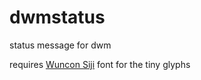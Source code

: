 # dwmstatus
status message for dwm

requires [Wuncon Siji](https://github.com/stark/siji) font for the tiny glyphs

